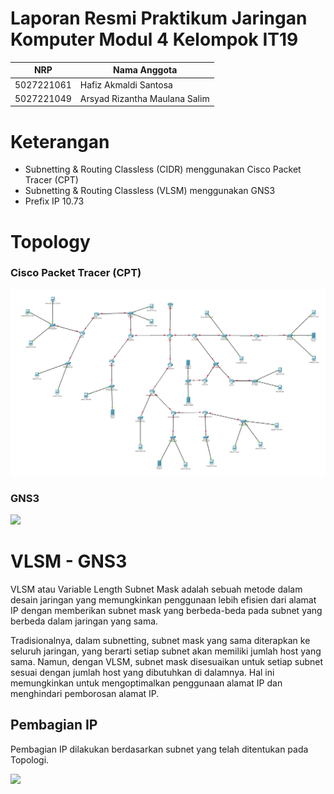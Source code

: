 # Laporan Resmi Praktikum Jaringan Komputer Modul 4 Kelompok IT19

| NRP | Nama Anggota |
|-----|--------------|
| 5027221061 | Hafiz Akmaldi Santosa |
| 5027221049 | Arsyad Rizantha Maulana Salim |

# Keterangan
- Subnetting & Routing Classless (CIDR) menggunakan Cisco Packet Tracer (CPT)
- Subnetting & Routing Classless (VLSM) menggunakan GNS3
- Prefix IP 10.73

# Topology
### Cisco Packet Tracer (CPT)
![CPT](https://github.com/HafizSantosa/Jarkom-Modul-4-IT19-2024/blob/main/images/topology.png)

### GNS3
![](https://cdn.discordapp.com/attachments/1021585230844395580/1248993734063030323/25acb7d0-3e11-4b62-8c47-70d2960686a5.png?ex=6665af8f&is=66645e0f&hm=d5379d71c9df87b8da5cedf05a8d32a43cc0956eed1b9570eaed3264e6bc9fb6&)

# VLSM - GNS3
VLSM atau Variable Length Subnet Mask adalah sebuah metode dalam desain jaringan yang memungkinkan penggunaan lebih efisien dari alamat IP dengan memberikan subnet mask yang berbeda-beda pada subnet yang berbeda dalam jaringan yang sama.

Tradisionalnya, dalam subnetting, subnet mask yang sama diterapkan ke seluruh jaringan, yang berarti setiap subnet akan memiliki jumlah host yang sama. Namun, dengan VLSM, subnet mask disesuaikan untuk setiap subnet sesuai dengan jumlah host yang dibutuhkan di dalamnya. Hal ini memungkinkan untuk mengoptimalkan penggunaan alamat IP dan menghindari pemborosan alamat IP.

## Pembagian IP
Pembagian IP dilakukan berdasarkan subnet yang telah ditentukan pada Topologi.

![](https://cdn.discordapp.com/attachments/1021585230844395580/1248995334437212233/image.png?ex=6665b10c&is=66645f8c&hm=ebae5251787d556bb6a4447f8f310d474c17fc71c8187df0de3d17ce29ff5beb&)

